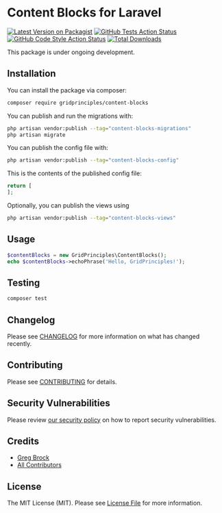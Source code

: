 # Content Blocks for Laravel

[![Latest Version on Packagist](https://img.shields.io/packagist/v/gridprinciples/content-blocks.svg?style=flat-square)](https://packagist.org/packages/gridprinciples/content-blocks)
[![GitHub Tests Action Status](https://img.shields.io/github/actions/workflow/status/gridprinciples/content-blocks/run-tests.yml?branch=main&label=tests&style=flat-square)](https://github.com/gridprinciples/content-blocks/actions?query=workflow%3Arun-tests+branch%3Amain)
[![GitHub Code Style Action Status](https://img.shields.io/github/actions/workflow/status/gridprinciples/content-blocks/fix-php-code-style-issues.yml?branch=main&label=code%20style&style=flat-square)](https://github.com/gridprinciples/content-blocks/actions?query=workflow%3A"Fix+PHP+code+style+issues"+branch%3Amain)
[![Total Downloads](https://img.shields.io/packagist/dt/gridprinciples/content-blocks.svg?style=flat-square)](https://packagist.org/packages/gridprinciples/content-blocks)

This package is under ongoing development.

## Installation

You can install the package via composer:

```bash
composer require gridprinciples/content-blocks
```

You can publish and run the migrations with:

```bash
php artisan vendor:publish --tag="content-blocks-migrations"
php artisan migrate
```

You can publish the config file with:

```bash
php artisan vendor:publish --tag="content-blocks-config"
```

This is the contents of the published config file:

```php
return [
];
```

Optionally, you can publish the views using

```bash
php artisan vendor:publish --tag="content-blocks-views"
```

## Usage

```php
$contentBlocks = new GridPrinciples\ContentBlocks();
echo $contentBlocks->echoPhrase('Hello, GridPrinciples!');
```

## Testing

```bash
composer test
```

## Changelog

Please see [CHANGELOG](CHANGELOG.md) for more information on what has changed recently.

## Contributing

Please see [CONTRIBUTING](CONTRIBUTING.md) for details.

## Security Vulnerabilities

Please review [our security policy](../../security/policy) on how to report security vulnerabilities.

## Credits

- [Greg Brock](https://github.com/gbrock)
- [All Contributors](../../contributors)

## License

The MIT License (MIT). Please see [License File](LICENSE.md) for more information.
